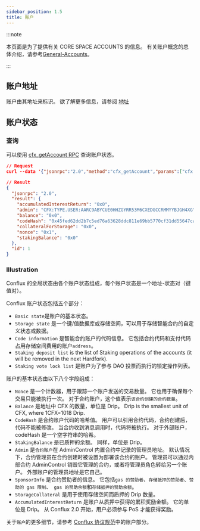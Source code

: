 ```yaml
---
sidebar_position: 1.5
title: 账户
---
```


:::note

本页面是为了提供有关 CORE SPACE ACCOUNTS 的信息。 有关账户概念的总体介绍，请参考[General-Accounts](../../../general/conflux-basics/accounts.md)。

:::

## 账户地址

账户由其地址来标识。 欲了解更多信息，请参阅 [地址](./addresses.md)

## 账户状态

### 查询

可以使用 [cfx_getAccount RPC](../../build/json-rpc/cfx-namespace.md#cfx_getaccount) 查询账户状态。

```json
// Request
curl --data '{"jsonrpc":"2.0","method":"cfx_getAccount","params":["cfx:type.contract:acc7uawf5ubtnmezvhu9dhc6sghea0403y2dgpyfjp", "latest_state"],"id":1}' -H "Content-Type: application/json" localhost:12539

// Result
{
  "jsonrpc": "2.0",
  "result": {
    "accumulatedInterestReturn": "0x0",
    "admin": "CFX:TYPE.USER:AARC9ABYCUE0HHZGYRR53M6CXEDGCCRMMYYBJGH4XG",
    "balance": "0x0",
    "codeHash": "0x45fed62dd2b7c5ed76a63628ddc811e69bb5770cf31dd55647ca219aaee5434f",
    "collateralForStorage": "0x0",
    "nonce": "0x1",
    "stakingBalance": "0x0"
  },
  "id": 1
}
```

### Illustration

Conflux 的全局状态由各个账户状态组成，每个账户状态是一个地址-状态对（键值对）。

Conflux 账户状态包括五个部分：

- `Basic state`是账户的基本状态。
- `Storage state` 是一个键/值数据库或存储空间，可以用于存储智能合约的自定义状态或数据。
- `Code information` 是智能合约账户的代码信息。 它包括合约代码和支付代码占用存储空间费用的账户`address`。
- `Staking deposit list` is the list of Staking operations of the accounts (it will be removed in the next Hardfork).
- `Staking vote lock list` 是账户为了参与 DAO 投票而执行的锁定操作列表。

账户的基本状态由以下八个字段组成：

- `Nonce` 是一个计数器，用于跟踪一个账户发送的交易数量。 它也用于确保每个交易只能被执行一次。 对于合约账户，这个值表示`该合约创建的合约数量`。
- `Balance` 是地址中 CFX 的数量，单位是 Drip。 Drip is the smallest unit of CFX, where 1CFX=1018 Drip.
- `CodeHash` 是合约账户代码的哈希值。 用户可以引用合约代码，合约创建后，代码不能被修改。 当合约收到消息调用时，代码将被执行。 对于外部账户，codeHash 是一个空字符串的哈希。
- `StakingBalance` 是已质押的余额。 同样，单位是 Drip。
- `Admin` 是`合约账户`在 AdminControl 内置合约中记录的管理员地址。 默认情况下，合约管理员在合约创建时被设置为部署该合约的账户。 管理员可以通过内部合约 AdminControl 销毁它管理的合约，或者将管理员角色转给另一个账户。 外部账户的管理员地址是它自己。
- `SponsorInfo` 是合约赞助者的信息。 它包括`gas 的赞助者`、`存储抵押的赞助者`、`赞助的 gas 限制`、` gas 的赞助余额`和`存储抵押的赞助余额`。
- `StorageCollateral` 是用于使用存储空间而质押的 Drip 数量。
- `AccumulatedInterestReturn` 是账户从质押中获得的累积奖励金额。 它的单位是 Drip。 从 Conflux 2.0 开始，用户必须参与 PoS 才能获得奖励。

关于`账户`的更多细节，请参考 [Conflux 协议规范](https://www.confluxnetwork.org/files/Conflux_Protocol_Specification.pdf)中的账户部分。
